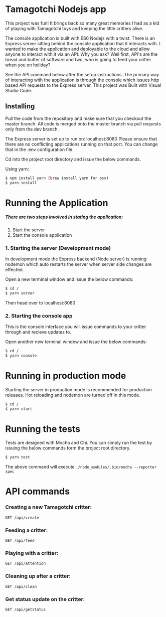 # Tamagotchi Nodejs app
This project was fun! It brings back so many great memories I had as a kid of playing with Tamagotchi toys and keeping the little critters alive. 

The console application is built with ES6 Nodejs with a twist. There is an Express server sitting behind the console application that it interacts with. I wanted to make the application and deployable to the cloud and allow anyone to interact with it via an API. Why you ask? Well first, API's are the bread and butter of software and two, who is going to feed your critter when you on holiday? 

See the API command below after the setup instructions. The primary way of interacting with the application is through the console which issues http based API requests to the Express server. This project was Built with Visual Studio Code.

## Installing
Pull the code from the repository and make sure that you checkout the master branch. All code is merged onto the master branch via pull requests only from the dev branch. 

The Express server is set up to run on: localhost:8080 Please ensure that there are no conflicting applications running on that port. You can change that in the .env configuration file.

Cd into the project root directory and issue the below commands.

Using yarn:
```sh
$ npm install yarn (brew install yarn for osx)
$ yarn install
```

# Running the Application
##### There are two steps involved in stating the application:
1) Start the server
2) Start the console application


### 1. Starting the server (Development mode)
In development mode the Express backend (Node server) is running nodemon which auto restarts the server when server side changes are effected.

Open a new terminal window and issue the below commands:

```sh
$ cd /
$ yarn server
```
Then head over to localhost:8080


### 2. Starting the console app
This is the console interface you will issue commands to your critter through and recieve updates to. 

Open another new terminal window and issue the below commands:
```sh
$ cd /
$ yarn console
```

# Running in production mode
Starting the server in production mode is recommended for production releases. Hot reloading and nodemon are turned off in this mode.
```sh
$ cd /
$ yarn start
```

# Running the tests
Tests are designed with Mocha and Chi. You can simply run the test by issuing the below commands form the project root directory. 
```sh
$ yarn test
```
The above command will execute `./node_modules/.bin/mocha --reporter spec`

# API commands

### Creating a new Tamagotchi critter:

    GET /api/create

### Feeding a critter:

    GET /api/feed

### Playing with a critter:

    GET /api/attention

### Cleaning up after a critter:

    GET /api/clean

### Get status update on the critter:

    GET /api/getstatus
    